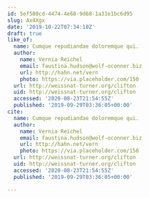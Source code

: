 ```yaml
---
id: 5ef500cd-4474-4e60-9d68-1a31e1bc6d95
slug: Ax4Xgx
date: '2019-10-22T07:34:10Z'
draft: true
like_of:
  name: Cumque repudiandae doloremque qui.
  author:
    name: Vernia Reichel
    email: faustina.hudson@wolf-oconner.biz
    url: http://hahn.net/vern
    photo: https://via.placeholder.com/150
  url: http://weissnat-turner.org/clifton
  uid: http://weissnat-turner.org/clifton
  accessed: '2020-08-23T21:54:55Z'
  published: '2019-09-29T03:36:05+00:00'
cite:
  name: Cumque repudiandae doloremque qui.
  author:
    name: Vernia Reichel
    email: faustina.hudson@wolf-oconner.biz
    url: http://hahn.net/vern
    photo: https://via.placeholder.com/150
  url: http://weissnat-turner.org/clifton
  uid: http://weissnat-turner.org/clifton
  accessed: '2020-08-23T21:54:55Z'
  published: '2019-09-29T03:36:05+00:00'

---
```



